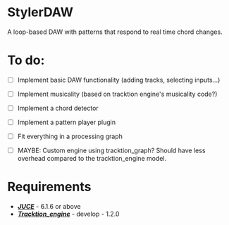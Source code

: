 # StylerDAW
A loop-based DAW with patterns that respond to real time chord changes.

# To do:

- [ ] Implement basic DAW functionality (adding tracks, selecting inputs...)
- [ ] Implement musicality (based on tracktion engine's musicality code?)
- [ ] Implement a chord detector
- [ ] Implement a pattern player plugin
- [ ] Fit everything in a processing graph

- [ ] MAYBE: Custom engine using tracktion_graph? Should have less overhead compared to the tracktion_engine model.

# Requirements
- [___JUCE___](https://github.com/juce-framework/JUCE) - 6.1.6 or above
- [___Tracktion_engine___](https://github.com/Tracktion/tracktion_engine) - develop - 1.2.0
